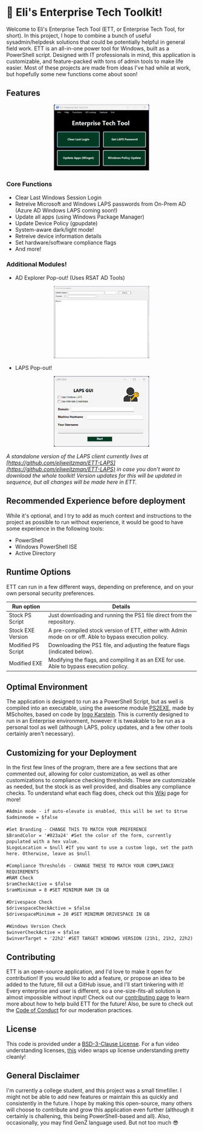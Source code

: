 # 🚀 Eli's Enterprise Tech Toolkit!

Welcome to Eli's Enterprise Tech Tool (ETT, or Enterprise Tech Tool, for short). In this project, I hope to combine a bunch of useful sysadmin/helpdesk solutions that could be potentially helpful in general field work. ETT is an all-in-one power tool for Windows, built as a PowerShell script. Designed with IT professionals in mind, this application is customizable, and feature-packed with tons of admin tools to make life easier. Most of these projects are made from ideas I've had while at work, but hopefully some new functions come about soon!

## Features

<p align="center">
  <img src="https://github.com/eliweitzman/EnterpriseTechTool/blob/main/ImageAssets/UI%20Screenshot.png" alt="A screenshot of the application window." width=50% height=50%/>
</p>

### Core Functions

- Clear Last Windows Session Login
- Retreive Microsoft and Windows LAPS passwords from On-Prem AD (Azure AD Windows LAPS coming soon!)
- Update all apps (using Windows Package Manager)
- Update Device Policy (gpupdate)
- System-aware dark/light mode!
- Retreive device information details
- Set hardware/software compliance flags
- And more!

### Additional Modules!

- AD Explorer Pop-out! (Uses RSAT AD Tools)

<p align="center">
  <img src="https://github.com/eliweitzman/EnterpriseTechTool/blob/main/ImageAssets/ADExplorerSC.png" alt="A screenshot of an Active Directory Explorer popout function." width=50% height=50%/>
</p>

- LAPS Pop-out!

<p align="center">
  <img src="https://github.com/eliweitzman/EnterpriseTechTool/blob/main/ImageAssets/LAPSLightmodeSC.png" alt="A screenshot of a LAPS UI popout function to get LAPS passcodes." width=50% height=50%/>
</p>

_A standalone version of the LAPS client currently lives at [https://github.com/eliweitzman/ETT-LAPS](https://github.com/eliweitzman/ETT-LAPS) in case you don't want to download the whole toolkit! Version updates for this will be updated in sequence, but all changes will be made here in ETT._

## Recommended Experience before deployment

While it's optional, and I try to add as much context and instructions to the project as possible to run without experience, it would be good to have some experience in the following tools:

- PowerShell
- Windows PowerShell ISE
- Active Directory

## Runtime Options

ETT can run in a few different ways, depending on preference, and on your own personal security preferences.

| Run option | Details          |
| ------- | ------------------ |
| Stock PS Script | Just downloading and running the PS1 file direct from the repository. |
| Stock EXE Version | A pre-compiled stock version of ETT, either with Admin mode on or off. Able to bypass execution policy. |
| Modified PS Script | Downloading the PS1 file, and adjusting the feature flags (indicated below). |
| Modified EXE | Modifying the flags, and compiling it as an EXE for use. Able to bypass execution policy.|


## Optimal Environment

The application is designed to run as a PowerShell Script, but as well is compiled into an executable, using the awesome module [PS2EXE](https://github.com/MScholtes/PS2EXE), made by MScholtes, based on code by [Ingo Karstein](https://github.com/ikarstein/ps2exe). This is currently designed to run in an Enterprise environment, however it is tweakable to be run as a personal tool as well (although LAPS, policy updates, and a few other tools certainly aren't necessary).

## Customizing for your Deployment

In the first few lines of the program, there are a few sections that are commented out, allowing for color customization, as well as other customizations to compliance checking thresholds. These are customizable as needed, but the stock is as well provided, and disables any compliance checks. To understand what each flag does, check out this [Wiki](https://github.com/eliweitzman/EnterpriseTechTool/wiki/Customization-Overview) page for more!

```
#Admin mode - if auto-elevate is enabled, this will be set to $true
$adminmode = $false

#Set Branding - CHANGE THIS TO MATCH YOUR PREFERENCE
$BrandColor = '#023a24' #Set the color of the form, currently populated with a hex value.
$LogoLocation = $null #If you want to use a custom logo, set the path here. Otherwise, leave as $null

#Compliance Thresholds - CHANGE THESE TO MATCH YOUR COMPLIANCE REQUIREMENTS
#RAM Check
$ramCheckActive = $false
$ramMinimum = 8 #SET MINIMUM RAM IN GB

#Drivespace Check
$drivespaceCheckActive = $false
$drivespaceMinimum = 20 #SET MINIMUM DRIVESPACE IN GB

#Windows Version Check
$winverCheckActive = $false
$winverTarget = '22h2' #SET TARGET WINDOWS VERSION (21h1, 21h2, 22h2)
```

## Contributing

ETT is an open-source application, and I'd love to make it open for contribution! If you would like to add a feature, or propose an idea to be added to the future, fill out a GitHub issue, and I'll start tinkering with it! Every enterprise and user is different, so a one-size-fits-all solution is almost impossible without input! Check out our [contributing page](https://github.com/eliweitzman/EnterpriseTechTool/blob/main/.github/CONTRIBUTING.md) to learn more about how to help build ETT for the future! Also, be sure to check out the [Code of Conduct](https://github.com/eliweitzman/EnterpriseTechTool/blob/main/.github/CODE_OF_CONDUCT.md) for our moderation practices.

## License

This code is provided under a [BSD-3-Clause License]( https://opensource.org/license/BSD-3-clause/ ). For a fun video understanding licenses, [this]( https://www.youtube.com/watch?v=Lj7i-azQaKk ) video wraps up license understanding pretty cleanly!

## General Disclaimer
I'm currently a college student, and this project was a small timefiller. I might not be able to add new features or maintain this as quickly and consistently in the future. I hope by making this open-source, many others will choose to contribute and grow this application even further (although it certainly is challening, this being PowerShell-based and all). Also, occasionally, you may find GenZ language used. But not too much 😎
